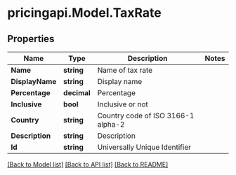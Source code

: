 # pricingapi.Model.TaxRate

## Properties

Name | Type | Description | Notes
------------ | ------------- | ------------- | -------------
**Name** | **string** | Name of tax rate | 
**DisplayName** | **string** | Display name | 
**Percentage** | **decimal** | Percentage | 
**Inclusive** | **bool** | Inclusive or not | 
**Country** | **string** | Country code of ISO 3166-1 alpha-2 | 
**Description** | **string** | Description | 
**Id** | **string** | Universally Unique Identifier | 

[[Back to Model list]](../README.md#documentation-for-models) [[Back to API list]](../README.md#documentation-for-api-endpoints) [[Back to README]](../README.md)

